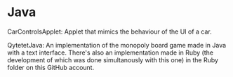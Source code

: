# Java

CarControlsApplet: Applet that mimics the behaviour of the UI of a car.

QytetetJava: An implementation of the monopoly board game made in Java with a text interface. There's also an implementation made in Ruby (the development of which was done simultanously with this one) in the Ruby folder on this GitHub account.
